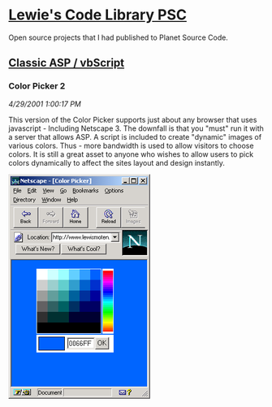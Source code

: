 # [Lewie's Code Library PSC](../../README.md)

Open source projects that I had published to Planet Source Code.

## [Classic ASP / vbScript](../README.md)

### Color Picker 2

*4/29/2001 1:00:17 PM*

This version of the Color Picker supports just about any browser that uses javascript - Including Netscape 3. The downfall is that you "must" run it with a server that allows ASP. A script is included to create "dynamic" images of various colors. Thus - more bandwidth is used to allow visitors to choose colors. It is still a great asset to anyone who wishes to allow users to pick colors dynamically to affect the sites layout and design instantly.

![Screenshot of Color Picker 2](./screenshot.gif)



